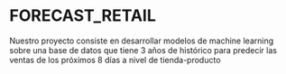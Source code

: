 # FORECAST_RETAIL
Nuestro proyecto consiste en desarrollar modelos de machine learning sobre una base de datos que tiene 3 años de histórico para predecir las ventas de los próximos 8 días a nivel de tienda-producto
